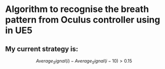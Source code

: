 # Algorithm to recognise the breath pattern from Oculus controller using in UE5

## My current strategy is:

$$Average_Signal(i) - Average_Signal(i-10) > 0.15$$